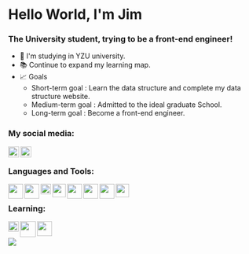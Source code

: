 # Hello World, I'm Jim

### The University student, trying to be a front-end engineer!

-   🏫 I'm studying in YZU university.
-   📚 Continue to expand my learning map.
-   📈 Goals
    -   Short-term goal : Learn the data structure and complete my data structure website.
    -   Medium-term goal : Admitted to the ideal graduate School.
    -   Long-term goal : Become a front-end engineer.

### My social media:

[<img align = "left" width = "22px" src="https://upload.wikimedia.org/wikipedia/commons/thumb/5/58/Instagram-Icon.png/1025px-Instagram-Icon.png"/>][instagram]

[<img  align = "left" width = "22px" src="https://upload.wikimedia.org/wikipedia/commons/thumb/f/fb/Facebook_icon_2013.svg/768px-Facebook_icon_2013.svg.png"/>][facebook]

<br/>

### Languages and Tools:

<img align = "left" width = "30px" src = "https://upload.wikimedia.org/wikipedia/commons/thumb/9/9a/Visual_Studio_Code_1.35_icon.svg/2048px-Visual_Studio_Code_1.35_icon.svg.png" />
<img align = "left" width = "30px" src="https://blog.johnsonlu.org/wp-content/uploads/2018/12/HTML_Logo.png" />
<img align = "left" width = "21px" src = "https://icon-library.com/images/css-icon-png/css-icon-png-0.jpg">
<img align = "left" width = "27px" src = "https://cdn.iconscout.com/icon/free/png-256/javascript-2752148-2284965.png">
<img align = "left" width = "30px" src = "https://cdn3.iconfinder.com/data/icons/logos-and-brands-adobe/512/288_Sass-512.png">
<img align = "left" width = "30px" src = "https://i.stack.imgur.com/C9301.png">
<img align = "left" width = "30px" src = "https://cdn.iconscout.com/icon/free/png-256/npm-3-1175132.png">
<img align = "left" width = "27px" src = "https://upload.wikimedia.org/wikipedia/commons/thumb/3/3f/Git_icon.svg/1024px-Git_icon.svg.png">

<br/>

### Learning:

<img align = "left" width = "21px" src = "https://s0.60logo.com/uploads/items/images/soft/171209/nodejs-icon.svg">
<img align = "left" width = "32px" src = "https://res.cloudinary.com/practicaldev/image/fetch/s--Rr7K5gOm--/c_limit%2Cf_auto%2Cfl_progressive%2Cq_auto%2Cw_880/https://dbalas.gallerycdn.vsassets.io/extensions/dbalas/vscode-html2pug/0.0.2/1532242577062/Microsoft.VisualStudio.Services.Icons.Default">
<img align = "left" width = "30px" src = "https://magiclen.org/wp-content/uploads/2019/06/webpack.png">

<br/>
<br/>

<img src="https://github-readme-stats.vercel.app/api?username=FangJim&show_icons=true&theme=radical">

[instagram]: https://www.instagram.com/jmjmjim/
[facebook]: https://www.facebook.com/profile.php?id=100002610977006
